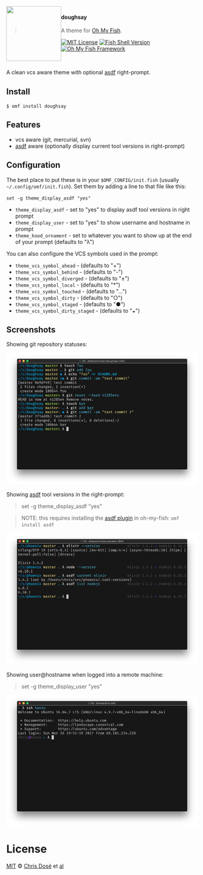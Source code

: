 <img src="https://cdn.rawgit.com/oh-my-fish/oh-my-fish/e4f1c2e0219a17e2c748b824004c8d0b38055c16/docs/logo.svg" align="left" width="144px" height="144px"/>

#### doughsay
> A theme for [Oh My Fish][omf-link].

[![MIT License](https://img.shields.io/badge/license-MIT-007EC7.svg?style=flat-square)](/LICENSE)
[![Fish Shell Version](https://img.shields.io/badge/fish-v2.2.0-007EC7.svg?style=flat-square)](https://fishshell.com)
[![Oh My Fish Framework](https://img.shields.io/badge/Oh%20My%20Fish-Framework-007EC7.svg?style=flat-square)](https://www.github.com/oh-my-fish/oh-my-fish)

<br/>

A clean vcs aware theme with optional [asdf](https://github.com/asdf-vm/asdf) right-prompt.

## Install

```fish
$ omf install doughsay
```


## Features

* vcs aware (git, mercurial, svn)
* [asdf](https://github.com/asdf-vm/asdf) aware (optionally display current tool versions in right-prompt)


## Configuration

The best place to put these is in your `$OMF_CONFIG/init.fish` (usually `~/.config/omf/init.fish`).  Set them by adding a line to that file like this:

```
set -g theme_display_asdf "yes"
```

* `theme_display_asdf` - set to "yes" to display asdf tool versions in right prompt
* `theme_display_user` - set to "yes" to show username and hostname in prompt
* `theme_hood_ornament` - set to whatever you want to show up at the end of your prompt (defaults to "λ")

You can also configure the VCS symbols used in the prompt:

* `theme_vcs_symbol_ahead` - (defaults to "+")
* `theme_vcs_symbol_behind` - (defaults to "-")
* `theme_vcs_symbol_diverged` - (defaults to "±")
* `theme_vcs_symbol_local` - (defaults to "\*")
* `theme_vcs_symbol_touched` - (defaults to "…")
* `theme_vcs_symbol_dirty` - (defaults to "○")
* `theme_vcs_symbol_staged` - (defaults to "●")
* `theme_vcs_symbol_dirty_staged` - (defaults to "◒")


## Screenshots

Showing git repository statuses:

<p align="center">
  <img src="./screenshot1.png">
</p>

Showing [asdf](https://github.com/asdf-vm/asdf) tool versions in the right-prompt:

> set -g theme_display_asdf "yes"

> NOTE: this requires installing the [asdf plugin](https://github.com/doughsay/omf-asdf) in oh-my-fish: `omf install asdf`

<p align="center">
  <img src="./screenshot2.png">
</p>

Showing user@hostname when logged into a remote machine:

> set -g theme_display_user "yes"

<p align="center">
  <img src="./screenshot3.png">
</p>


# License

[MIT][mit] © [Chris Dosé][author] et [al][contributors]


[mit]:            https://opensource.org/licenses/MIT
[author]:         https://github.com/doughsay
[contributors]:   https://github.com/doughsay/omf-theme-doughsay/graphs/contributors
[omf-link]:       https://www.github.com/oh-my-fish/oh-my-fish

[license-badge]:  https://img.shields.io/badge/license-MIT-007EC7.svg?style=flat-square
